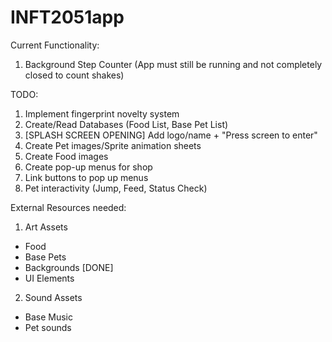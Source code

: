 # INFT2051app

Current Functionality:
1. Background Step Counter (App must still be running and not completely closed to count shakes)

TODO:
1. Implement fingerprint novelty system
2. Create/Read Databases (Food List, Base Pet List)
3. [SPLASH SCREEN OPENING] Add logo/name + "Press screen to enter"
4. Create Pet images/Sprite animation sheets
5. Create Food images
6. Create pop-up menus for shop
7. Link buttons to pop up menus
8. Pet interactivity (Jump, Feed, Status Check)

External Resources needed:
1. Art Assets
  - Food
  - Base Pets
  - Backgrounds [DONE]
  - UI Elements
2. Sound Assets
  - Base Music
  - Pet sounds

